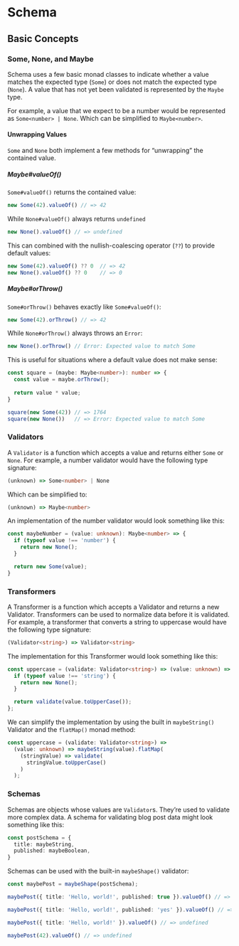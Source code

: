 # Schema

## Basic Concepts

### Some, None, and Maybe

Schema uses a few basic monad classes to indicate whether a value matches the expected type (`Some`) or does not match the expected type (`None`). A value that has not yet been validated is represented by the `Maybe` type.

For example, a value that we expect to be a number would be represented as `Some<number> | None`. Which can be simplified to `Maybe<number>`.

#### Unwrapping Values

`Some` and `None` both implement a few methods for “unwrapping” the contained value.

##### Maybe#valueOf()

`Some#valueOf()` returns the contained value:

```typescript
new Some(42).valueOf() // => 42
```

While `None#valueOf()` always returns `undefined`

```typescript
new None().valueOf() // => undefined
```

This can combined with the nullish-coalescing operator (`??`) to provide default values:

```typescript
new Some(42).valueOf() ?? 0  // => 42
new None().valueOf() ?? 0    // => 0
```

##### Maybe#orThrow()

`Some#orThrow()` behaves exactly like `Some#valueOf()`:

```typescript
new Some(42).orThrow() // => 42
```

While `None#orThrow()` always throws an `Error`:

```typescript
new None().orThrow() // Error: Expected value to match Some
```

This is useful for situations where a default value does not make sense:

```typescript
const square = (maybe: Maybe<number>): number => {
  const value = maybe.orThrow();
  
  return value * value;
}

square(new Some(42)) // => 1764
square(new None())   // => Error: Expected value to match Some
```


### Validators

A `Validator` is a function which accepts a value and returns either `Some` or `None`. For example, a number validator would have the following type signature:
 
```typescript
(unknown) => Some<number> | None
```

Which can be simplified to:

```typescript
(unknown) => Maybe<number>
```

An implementation of the number validator would look something like this:

```typescript
const maybeNumber = (value: unknown): Maybe<number> => {
  if (typeof value !== 'number') {
    return new None();
  }

  return new Some(value);
}
```

### Transformers

A Transformer is a function which accepts a Validator and returns a new Validator. Transformers can be used to normalize data before it is validated. For example, a transformer that converts a string to uppercase would have the following type signature:

```typescript
(Validator<string>) => Validator<string>
```

The implementation for this Transformer would look something like this:

```typescript
const uppercase = (validate: Validator<string>) => (value: unknown) => {
  if (typeof value !== 'string') {
    return new None();
  }

  return validate(value.toUpperCase());
};
```

We can simplify the implementation by using the built in `maybeString()` Validator and the `flatMap()` monad method:

```typescript
const uppercase = (validate: Validator<string>) =>
  (value: unknown) => maybeString(value).flatMap(
    (stringValue) => validate(
      stringValue.toUpperCase()
    )
  );
```

### Schemas

Schemas are objects whose values are `Validator`s. They’re used to validate more complex data. A schema for validating blog post data might look something like this:

```typescript
const postSchema = {
  title: maybeString,
  published: maybeBoolean,
}
```

Schemas can be used with the built-in `maybeShape()` validator:

```typescript
const maybePost = maybeShape(postSchema);

maybePost({ title: 'Hello, world!', published: true }).valueOf() // => { title: 'Hello, world!', published: true }

maybePost({ title: 'Hello, world!', published: 'yes' }).valueOf() // => undefined

maybePost({ title: 'Hello, world!' }).valueOf() // => undefined

maybePost(42).valueOf() // => undefined
```
